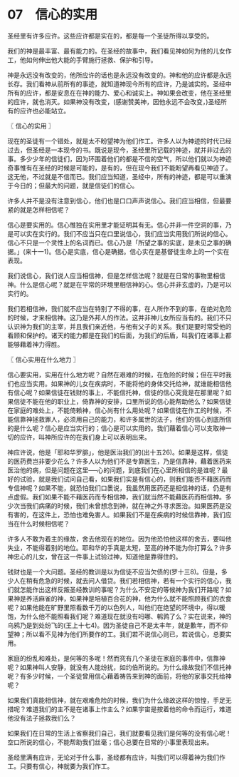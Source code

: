 # 07　信心的实用


圣经里有许多应许。这些应许都是实在的，都是每一个圣徒所得以享受的。

我们的神是最丰富、最有能力的。在圣经的故事中，我们看见神如何为他的儿女作工，他如何伸出他大能的手臂施行拯救、保护和引导。

神是永远没有改变的，他所应许的话也是永远没有改变的。神和他的应许都是永远长存。我们看神从前所有的事迹，就知道神现今所有的应许，乃是诚实的。圣经中所有的应许，都是安息在在神的能力、爱心和诚实上。神如果会改变，他在圣经里的应许，就也消灭。如果神没有改变，(感谢赞美神，因他永远不会改变，)圣经所有的应许也必能站立。



〖 信心的实用 〗

现在的圣徒有一个错处，就是太不盼望神为他们作工。许多人以为神迹的时代已经过去，但圣经是一本现今的书。既说是现今，圣经里所记载的神迹，就并非过去的事。多少少年的信徒们，因为环围着他们的都是不信的空气，所以他们就以为神迹奇事惟有在圣经的时候是可能的，是有的，但在现今我们不能盼望再看见神迹了。这无他，不过就是不信而已。我们应当知道，圣经中，所有的神迹，都是可以重演于今日的；但最大的问题，就是信徒们的信心。

许多人并不是没有注意到信心，他们也是口口声声说信心。我们应当相信，但最要紧的就是怎样相信呢？

信心是要实用的。信心惟独在实用里才能证明其有无。信心并非一件空洞的事，乃是可以实在实行的。我们不应当只在口里说信心，我们应当实用我们所说的信心。信心不只是一个灵性上的名词而已。信心乃是「所望之事的实底，是未见之事的确据。」(来十一1)。信心是实底，信心是确据。信心实在是基督徒生命上的一个实在表现。

我们说信心，我们说人应当相信神，但是怎样信法呢？就是在日常的事物里相信神。什么是信心呢？就是在平常的环境里相信神的心。信心并非玄虚的，乃是可以实行的。

我们若相信神，我们就不应当在特别了不得的事，在人所作不到的事，在绝对危险的时候，才来相信神。这乃是外邦人的作法。这并非神儿女所应当有的。我们不只认识神为我们的主宰，并且我们亲近他，与他有父子的关系。我们是要时常受他的看顾和保护的。诸天的能力都是在我们的后面，为我们的后盾，叫我们在诸事上都能够藉着神力得胜。



〖 信心实用在什么地力 〗

信心要实用，实用在什么地方呢？自然在艰难的时候，在危险的时候；但在平时我们也应当实用。如果神的儿女在疾病时，不能将他的身体交托给神，就谁能相信他有信心呢？如果信徒在钱财的事上，不能信托神，信徒的信心究竟是在那里呢？如果信徒不能在他的职业上，倚靠神的安排，口里所说的信心能帮助他么？如果信徒在家庭的难处上，不能倚赖神，信心尚有什么用处呢？如果信徒在作工的时候，不能信靠神拯救罪人，必须用自己的能力，和许多属世的法子，他们的信心到底所信的是什么呢？信心是应当实行的；信心是可以实用的。我们藉着信心可以支取神一切的应许，叫神所应许的在我们身上可以表明出来。

神应许说，他是「耶和华罗腓」，他是医治我们的(出十五26)。如果是这样，信徒的医药费岂非要少花么？许多人以为他们不是专靠医生，乃是信靠神，藉着医药来医治他的病，但是问题在这里──心的问题，到底我们在心里所相信的是谁呢？最好的试验，就是我们试问自己看，如果我们实是有信心的，则我们能否不藉医药而专信神呢？如果不能，就恐怕我们口褁说，我虽然用医药还是相信神的话，仍是有点虚假。我们如果不能不藉医药而专相信神，我们就当然不能藉医药而相信神。多少次当我们病痛的时候，我们未曾想念到神，就在神之外寻求医治。如果医药是没有害的，在这件上，恐怕也难免害人。如果我们不是在疾病的时候信靠神，我们应当在什么时候相信呢？

许多人不敢为着主的缘故，舍去他现在的地位。因为他恐怕他这样的舍去，要叫他失业，不能得着别的地位。耶和华的手真是太短，至高的神不能为你打算么？许多神忠心的儿女，曾在这一件事上试验过神，知道他是靠得住的。

钱财也是一个大问题。圣经的教训是以为信徒不应当欠债的(罗十三8)。但是，多少人在稍有危急的时候，就去问人借贷。我们若相信神，若有一个实行的信心，我们就怎能作出这样反叛圣经教训的事呢？为什么不安定的等候神为我们开路呢？如果神是养活麻雀的神，如果神是培植百合花的神，他为什么就不能照顾我们的衣食呢？如果他能在旷野里照看数千万的以色列人，叫他们在绝望的环境中，得以暖饱，为什么他不能照看我们呢？难道现在就没有吗哪、鹌鹑了么？实在说来，神的乌鸦乃是到处纷飞的(王上十七4)。因为圣徒自己不是太丰年，就是歉年，而不仰望神；所以看不见神为他们所要作的工。我们若不说信心则已，若说信心，总要实用。

家庭的纷乱和难处，是何等的多呢！然而究有几个圣徒在家庭的事件中，信靠神呢？如果神叫人安静，就没有人能纷扰，如约伯所说的。为什么缘故我们不信托神呢？有多少时候，一个圣徒曾用信心藉着祷告来到神的面前，将他的家事交托给神呢？

如果我们真能相信神，就在艰难危险的时候，我们为什么缘故这样的惊惶，手足无措呢？难道我们的主不是在诸事上作主么？如果宇宙是按着他的命令而运行，难道他没有法子拯救我们么？

如果我们在日常的生活上省察我们自己，我们就要看见我们是何等的没有信心呢！空口所说的信心，不能帮助我们丝毫；信心总要在日常的小事里表现出来。

圣经里满有应许，无论对于什么事，圣经都有应许，叫我们可以得着神为我们作工。只要有信心，神就要为我们作工。

